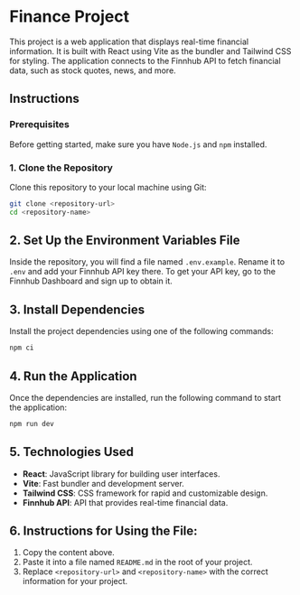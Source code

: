 # Finance Project

This project is a web application that displays real-time financial information. It is built with React using Vite as the bundler and Tailwind CSS for styling. The application connects to the Finnhub API to fetch financial data, such as stock quotes, news, and more.

## Instructions

### Prerequisites

Before getting started, make sure you have `Node.js` and `npm` installed.

### 1. Clone the Repository

Clone this repository to your local machine using Git:

```bash
git clone <repository-url>
cd <repository-name>
```

## 2. Set Up the Environment Variables File

Inside the repository, you will find a file named `.env.example`. Rename it to `.env` and add your Finnhub API key there. To get your API key, go to the Finnhub Dashboard and sign up to obtain it.

## 3. Install Dependencies

Install the project dependencies using one of the following commands:

```bash
npm ci
```

## 4. Run the Application

Once the dependencies are installed, run the following command to start the application:

```bash
npm run dev
```

## 5. Technologies Used

- **React**: JavaScript library for building user interfaces.
- **Vite**: Fast bundler and development server.
- **Tailwind CSS**: CSS framework for rapid and customizable design.
- **Finnhub API**: API that provides real-time financial data.

## 6. Instructions for Using the File:

1. Copy the content above.
2. Paste it into a file named `README.md` in the root of your project.
3. Replace `<repository-url>` and `<repository-name>` with the correct information for your project.
